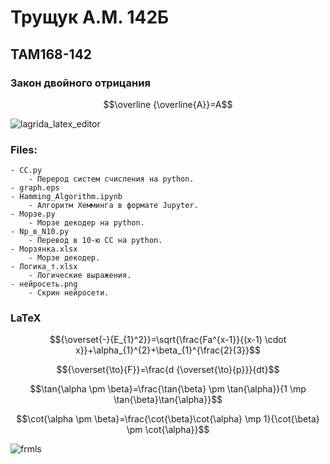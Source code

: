 # Трущук А.М. 142Б
## TAM168-142

### Закон двойного отрицания
$$\overline {\overline{A}}=A$$

![lagrida_latex_editor](https://user-images.githubusercontent.com/93852581/200984021-168a6711-5b02-4127-8591-b7c72aba359e.png)

### Files:
    - CC.py
        - Перерод систем счисления на python.
    - graph.eps
    - Hamming_Algorithm.ipynb
        - Алгоритм Хемминга в формате Jupyter.
    - Морзе.py
        - Морзе декодер на python.
    - Np_в_N10.py
        - Перевод в 10-ю СС на python.
    - Морзянка.xlsx
        - Морзе декодер.
    - Логика_т.xlsx
        - Логические выражения.
    - нейросеть.png
        - Скрин нейросети.
### LaTeX

$${\overset{-}{E_{1}^2}}=\sqrt{\frac{Fa^{x-1}}{(x-1) \cdot x}}+\alpha_{1}^{2}+\beta_{1}^{\frac{2}{3}}$$

$${\overset{\to}{F}}=\frac{d {\overset{\to}{p}}}{dt}$$
    
$$\tan{\alpha \pm \beta}=\frac{\tan{\beta} \pm \tan{\alpha}}{1 \mp \tan{\beta}\tan{\alpha}}$$

$$\cot{\alpha \pm \beta}=\frac{\cot{\beta}\cot{\alpha} \mp 1}{\cot{\beta} \pm \cot{\alpha}}$$

![frmls](https://user-images.githubusercontent.com/93852581/200983943-ef44cc40-3c90-4523-a141-d0df44263a6d.png)

